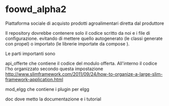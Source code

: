 # foowd_alpha2
Piattaforma sociale di acquisto prodotti agroalimentari diretta dal produttore


Il repository dovrebbe contenere solo il codice scritto  da noi e i file di configurazione.  evitando di mettere quello autogenerato (le classi generate con propel) o importato (le librerie importate da compose ).

Le parti importanti sono 

api_offerte che contiene il codice del modulo offerta. All'interno il codice l'ho organizzato secondo questa impostazione
http://www.slimframework.com/2011/09/24/how-to-organize-a-large-slim-framework-application.html

mod_elgg che contiene i plugin per elgg

doc dove metto la documentazione e i tutorial


